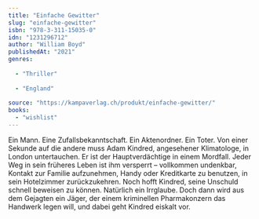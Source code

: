 ```yaml
---
title: "Einfache Gewitter"
slug: "einfache-gewitter"
isbn: "978-3-311-15035-0"
idn: "1231296712"
author: "William Boyd"
publishedAt: "2021"
genres:
  
  - "Thriller"
    
  - "England"
    
source: "https://kampaverlag.ch/produkt/einfache-gewitter/"
books: 
  - "wishlist"
---
```

Ein Mann. Eine Zufallsbekanntschaft. Ein Aktenordner. Ein Toter. Von einer 
Sekunde auf die andere muss Adam Kindred, angesehener Klimatologe, in London 
untertauchen. Er ist der Hauptverdächtige in einem Mordfall. Jeder Weg in sein 
früheres Leben ist ihm versperrt – vollkommen undenkbar, Kontakt zur Familie 
aufzunehmen, Handy oder Kreditkarte zu benutzen, in sein Hotelzimmer 
zurückzukehren. Noch hofft Kindred, seine Unschuld schnell beweisen zu können. 
Natürlich ein Irrglaube. Doch dann wird aus dem Gejagten ein Jäger, der einem 
kriminellen Pharmakonzern das Handwerk legen will, und dabei geht Kindred 
eiskalt vor.